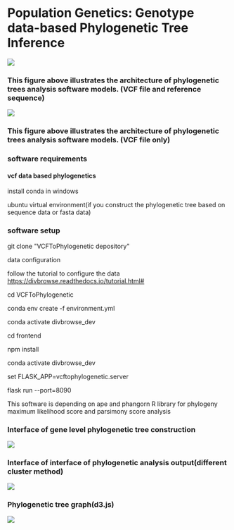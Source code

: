 # Population Genetics: Genotype data-based  Phylogenetic Tree Inference

<img src="https://user-images.githubusercontent.com/63479459/226971670-2696be48-4410-4795-bcb9-8e2936595ed6.png" >

### This figure above illustrates the architecture of phylogenetic trees analysis software models. (VCF file and reference sequence)

<img src="https://user-images.githubusercontent.com/63479459/226971695-6422a77b-de35-4a3c-9eba-caf6f6d41f58.png" >

### This figure above illustrates the architecture of phylogenetic trees analysis software models. (VCF file only)

###  software requirements 

#### vcf data based phylogenetics

install conda in windows


ubuntu virtual environment(if you construct the phylogenetic tree based on sequence data or fasta data)

### software setup

git clone "VCFToPhylogenetic depository"


data configuration

follow the tutorial to configure the data
https://divbrowse.readthedocs.io/tutorial.html#


cd VCFToPhylogenetic

conda env create -f environment.yml

conda activate divbrowse_dev

cd frontend

npm install

conda activate divbrowse_dev

set FLASK_APP=vcftophylogenetic.server

flask run --port=8090

This software is depending on ape and phangorn R library for phylogeny maximum likelihood score and parsimony score analysis

### Interface of gene level phylogenetic tree construction
<img src="https://user-images.githubusercontent.com/63479459/226978993-dea961dc-425e-4037-be3a-2976a1fd4380.PNG" >

### Interface of interface of phylogenetic analysis output(different cluster method)
<img src="https://user-images.githubusercontent.com/63479459/226979099-a4477be9-a9d9-447d-ab7c-3e7df1fd6c35.PNG" >


### Phylogenetic tree graph(d3.js)
<img src="https://user-images.githubusercontent.com/63479459/226979186-8ce89e79-a473-4d66-acc5-c953a927a136.PNG" >

